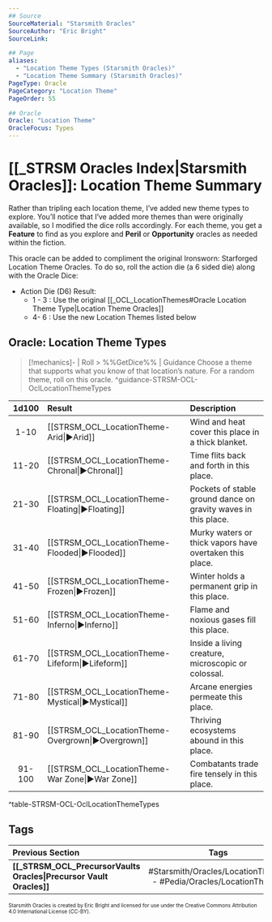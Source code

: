 ```yaml
---
## Source
SourceMaterial: "Starsmith Oracles"
SourceAuthor: "Eric Bright"
SourceLink: 

## Page
aliases:
  - "Location Theme Types (Starsmith Oracles)"
  - "Location Theme Summary (Starsmith Oracles)"
PageType: Oracle
PageCategory: "Location Theme"
PageOrder: 55

## Oracle
Oracle: "Location Theme"
OracleFocus: Types
---
```

# [[_STRSM Oracles Index|Starsmith Oracles]]: Location Theme Summary
Rather than tripling each location theme, I’ve added new theme types to explore. You’ll notice that I’ve added more themes than were originally available, so I modified the dice rolls accordingly. For each theme, you get a **Feature** to find as you explore and **Peril** or **Opportunity** oracles as needed within the fiction.

This oracle can be added to compliment the original Ironsworn: Starforged Location Theme Oracles. To do so, roll the action die (a 6 sided die) along with the Oracle Dice:
- Action Die (D6) Result:
	- 1 - 3 : Use the original [[_OCL_LocationThemes#Oracle Location Theme Type\|Location Theme Oracles]]
	- 4- 6 : Use the new Location Themes listed below

## Oracle: Location Theme Types
> [!mechanics]- | Roll > %%GetDice%% | Guidance
> Choose a theme that supports what you know of that location’s nature. For a random theme, roll on this oracle. ^guidance-STRSM-OCL-OclLocationThemeTypes

| 1d100 | Result | Description |
| :---: | :--- | :--- |
| 1-10 | [[STRSM_OCL_LocationTheme-Arid\|▶Arid]]   |  Wind and heat cover this place in a thick blanket. |
| 11-20 | [[STRSM_OCL_LocationTheme-Chronal\|▶Chronal]] |  Time flits back and forth in this place. |
| 21-30 | [[STRSM_OCL_LocationTheme-Floating\|▶Floating]] |  Pockets of stable ground dance on gravity waves in this place. |
| 31-40 | [[STRSM_OCL_LocationTheme-Flooded\|▶Flooded]] |  Murky waters or thick vapors have overtaken this place. |
| 41-50 | [[STRSM_OCL_LocationTheme-Frozen\|▶Frozen]] |  Winter holds a permanent grip in this place. |
| 51-60 | [[STRSM_OCL_LocationTheme-Inferno\|▶Inferno]] |  Flame and noxious gases fill this place. |
| 61-70 | [[STRSM_OCL_LocationTheme-Lifeform\|▶Lifeform]] |  Inside a living creature, microscopic or colossal. |
| 71-80 | [[STRSM_OCL_LocationTheme-Mystical\|▶Mystical]] |  Arcane energies permeate this place. |
| 81-90 | [[STRSM_OCL_LocationTheme-Overgrown\|▶Overgrown]] |  Thriving ecosystems abound in this place. |
| 91-100 | [[STRSM_OCL_LocationTheme-War Zone\|▶War Zone]] |  Combatants trade fire tensely in this place. |
^table-STRSM-OCL-OclLocationThemeTypes

## Tags
| Previous Section | Tags | Next Section | 
| :--- | :---: | ---: |
| **[[_STRSM_OCL_PrecursorVaults Oracles\|Precursor Vault Oracles]]** | #Starsmith/Oracles/LocationThemes - #Pedia/Oracles/LocationThemes | **[[_STRSM_OCL_Misc Oracles\|Miscellaneous Oracles]]** |

<font size=-2>Starsmith Oracles is created by Eric Bright and licensed for use under the Creative Commons Attribution 4.0 International License (CC-BY).</font>